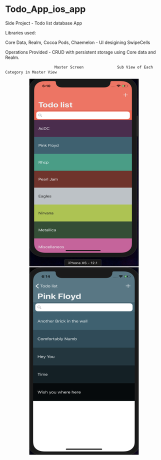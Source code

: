 # Todo_App_ios_app

Side Project - Todo list database App

Libraries used:

Core Data,
Realm,
Cocoa Pods,
Chaemelon - UI desigining
SwipeCells


Operations Provided - CRUD with persistent storage using Core data and Realm.

                          Master Screen               Sub View of Each Category in Master View     
<p align="center">
  <img src="https://github.com/deepak-ucfknight/Todo_App_ios_app/blob/master/Screen%20Shot%202019-01-21%20at%206.10.31%20PM.png" width="350" height="600" title="Main Screen">
  <img src="https://github.com/deepak-ucfknight/Todo_App_ios_app/blob/master/Screen%20Shot%202019-01-21%20at%206.14.39%20PM.png" width="350" height="600" alt="Sub View of Each Category">
</p>


